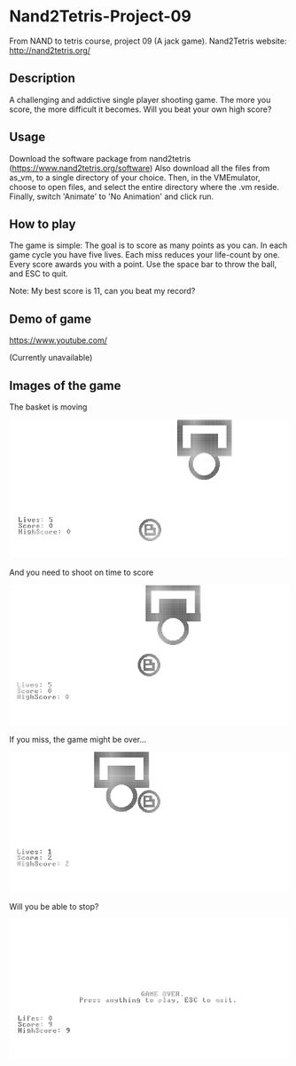 # Nand2Tetris-Project-09
From NAND to tetris course, project 09 (A jack game).
Nand2Tetris website: http://nand2tetris.org/

## Description
A challenging and addictive single player shooting game.
The more you score, the more difficult it becomes. Will you beat your own high score?

## Usage
Download the software package from nand2tetris (https://www.nand2tetris.org/software)
Also download all the files from as_vm, to a single directory of your choice. Then, in the VMEmulator, choose to open files, and select the entire directory where the .vm reside. Finally, switch 'Animate' to 'No Animation' and click run.

## How to play
The game is simple: The goal is to score as many points as you can. In each game cycle you have five lives.
Each miss reduces your life-count by one. Every score awards you with a point.
Use the space bar to throw the ball, and ESC to quit.

Note: My best score is 11, can you beat my record?


## Demo of game
https://www.youtube.com/

(Currently unavailable)

## Images of the game
The basket is moving

<kbd>![game](./images/gamePage.png)</kbd>

And you need to shoot on time to score

<kbd>![shoot](./images/throwBall.png)</kbd>

If you miss, the game might be over...
  
<kbd>![miss](./images/missThrow.png)</kbd>

Will you be able to stop? 

<kbd>![gameover](./images/gameOver.png)</kbd>
